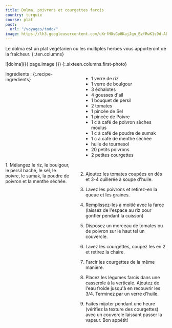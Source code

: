 ```yaml
---
title: Dolma, poivrons et courgettes farcis
country: turquie
course: plat
post:
  url: "/voyages/todo/"
image: https://lh3.googleusercontent.com/uXrfHOsGpHKajJqn_BzfRwK1s9d-ABMKbI1vYRnSXNU0v4wEL1rUUSN9nqoUN5C09LxpzAJLDRCTtdKV_P3e1K-xTqgUyGooMywKSU0pL7AaHazf8IEacyWAhK7fjCvLA9de0y9S-Y-yHD8CG5kVc60SQrBiFKpHbJJk3CcaBJTkuzAGqMUvXQl34gPqeaOoZlAZjmv4G--BgrMZeEJdKlBuGHFtS5F20VhtgTgG1HekdHn8AkpFyKALzQyBCf0uuoyhfikac0DvnokizWtgSW5IZe5UKVitjnsksSjgi7aJrLFo4j5AcMuEk2dwhgxVGwR3Z33DjGD5Cl7sfYhTddxXqzFH9QCi_Bf6H95WpcOgw6O1uDoJMvcVS151re3VeSLqPmj9195iFiHAOyF4supbqhDcAe9N5bYwck27Kp6erP-5eKerqevxuFNF54CnOeQevFB6Nz4QwkV2zWyF-h3jmC3p5nvDR1hOTgjF9EdXrTwhBc1gGkU5lXyyq7f4BLYD7nI_lTRqU2yMsD6kj3vIeII-KIjG6ICB4WdX-9ygNX8jMrYuLu3kqbCFAQ7OUMWZIwFUbQJ0vNakVdfxpJkkFTXbB14_Ui523ytDtKtRp4lroKlPjpUKObwPvWaKYMbuQgxtms-7rq6OHdw52watpn6ZwpDExt8yGda2UsB-1hmfNU6pos8m-_ByEFyysj7lw8rwxMASKr0PycqQFWs7uaAMaTq_7SRYYxvIpc26oxJV=w900
---
```


Le dolma est un plat végétarien où les multiples herbes vous apporteront de la fraîcheur.
{:.ten.columns}

<!--fin extrait-->

![dolma]({{ page.image }})
{:.sixteen.columns.first-photo}

<div class="four columns" markdown="1">
Ingrédients :
{:.recipe-ingredients}

- 1 verre de riz
- 1 verre de boulgour
- 3 échalotes
- 4 gousses d'ail
- 1 bouquet de persil
- 2 tomates
- 1 pincée de Sel
- 1 pincée de Poivre
- 1 c à café de poivron sèches moulus
- 1 c à café de poudre de sumak
- 1 c à café de menthe séchée
- huile de tournesol
- 20 petits poivrons
- 2 petites courgettes
</div>

<div class="ten columns" markdown="1">
1. Mélangez le riz, le boulgour, le persil haché, le sel, le poivre, le sumak, la poudre de poivron et la menthe séchée.

2. Ajoutez les tomates coupées en dés et 3-4 cuillerée à soupe d'huile.

3. Lavez les poivrons et retirez-en la queue et les graines.

4. Remplissez-les à moitié avec la farce (laissez de l'espace au riz pour gonfler pendant la cuisson)

5. Disposez un morceau de tomates ou de poivron sur le haut tel un couvercle.

6. Lavez les courgettes, coupez les en 2 et retirez la chaire.

7. Farcir les courgettes de la même manière.

8. Placez les légumes farcis dans une casserole à la verticale. Ajoutez de l'eau froide jusqu'à en recouvrir les 3/4. Terminez par un verre d'huile.

9. Faites mijoter pendant une heure (vérifiez la texture des courgettes) avec un couvercle laissant passer la vapeur. Bon appétit!
</div>
